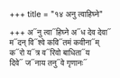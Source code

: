+++
title = "१४ अनु त्वाहिघ्ने"

+++
अ᳓नु त्वा᳓हिघ्ने अ᳓ध देव देवा᳓  
म᳓दन् वि᳓श्वे कवि᳓तमं कवीना᳓म्  
क᳓रो य᳓त्र व᳓रिवो बाधिता᳓य  
दिवे᳓ ज᳓नाय तनु᳓वे गृणानः᳓